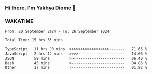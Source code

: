 ### Hi there. I'm Yakhya Diome 👋

### WAKATIME
<!--START_SECTION:waka-->

```txt
From: 20 September 2024 - To: 26 September 2024

Total Time: 15 hrs 35 mins

TypeScript   11 hrs 10 mins  >>>>>>>>>>>>>>>>>>-------   71.65 %
JavaScript   2 hrs 17 mins   >>>>---------------------   14.66 %
JSON         59 mins         >>-----------------------   06.40 %
Bash         45 mins         >------------------------   04.86 %
Other        17 mins         -------------------------   01.82 %
```

<!--END_SECTION:waka-->
